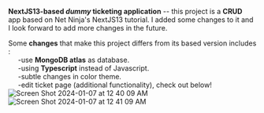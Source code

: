 **NextJS13-based *dummy* ticketing application** -- this project is a **CRUD** app based on Net Ninja's NextJS13 tutorial. I added some changes to it and I look forward to add more changes in the future.

Some **changes** that make this project differs from its based version includes :  
&nbsp;&nbsp;&nbsp;&nbsp;&nbsp;-use **MongoDB atlas** as database.  
&nbsp;&nbsp;&nbsp;&nbsp;&nbsp;-using **Typescript** instead of Javascript.   
&nbsp;&nbsp;&nbsp;&nbsp;&nbsp;-subtle changes in color theme.  
&nbsp;&nbsp;&nbsp;&nbsp;&nbsp;-edit ticket page (additional functionality), check out below!
![Screen Shot 2024-01-07 at 12 40 09 AM](https://github.com/FaithKi/dummy-helpdesk/assets/112265202/2cacdb53-c826-4272-ad26-e1206f297dfc)
![Screen Shot 2024-01-07 at 12 41 09 AM](https://github.com/FaithKi/dummy-helpdesk/assets/112265202/ec57b96e-82eb-4471-b1b2-6e95ab859999)
